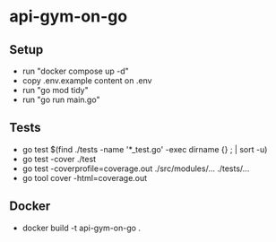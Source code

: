 # api-gym-on-go

## Setup

- run "docker compose up -d"
- copy .env.example content on .env
- run "go mod tidy"
- run "go run main.go"

## Tests

- go test $(find ./tests -name '*_test.go' -exec dirname {} \; | sort -u)
- go test -cover ./test
- go test -coverprofile=coverage.out ./src/modules/... ./tests/...
- go tool cover -html=coverage.out

## Docker

 - docker build -t api-gym-on-go .